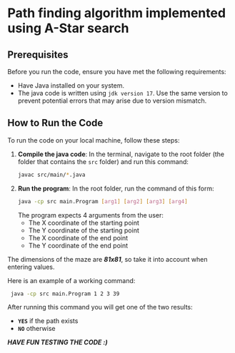# Path finding algorithm implemented using A-Star search

## Prerequisites

Before you run the code, ensure you have met the following requirements:

- Have Java installed on your system.
- The java code is written using `jdk version 17`. Use the same version to prevent potential errors that may arise due to version mismatch.

## How to Run the Code

To run the code on your local machine, follow these steps:

1. **Compile the java code**:
   In the terminal, navigate to the root folder (the folder that contains the `src` folder) and run this command:
   ```sh
   javac src/main/*.java
   ```
2. **Run the program**:
   In the root folder, run the command of this form:
   ```sh
   java -cp src main.Program [arg1] [arg2] [arg3] [arg4]
   ```
   The program expects 4 arguments from the user:
   - The X coordinate of the starting point
   - The Y coordinate of the starting point
   - The X coordinate of the end point
   - The Y coordinate of the end point

  The dimensions of the maze are ***81x81***, so take it into account when entering values.
  
  Here is an example of a working command:
  ```sh
   java -cp src main.Program 1 2 3 39         
   ```
  After running this command you will get one of the two results:
  - **`YES`** if the path exists
  - **`NO`** otherwise



***HAVE FUN TESTING THE CODE :)***
